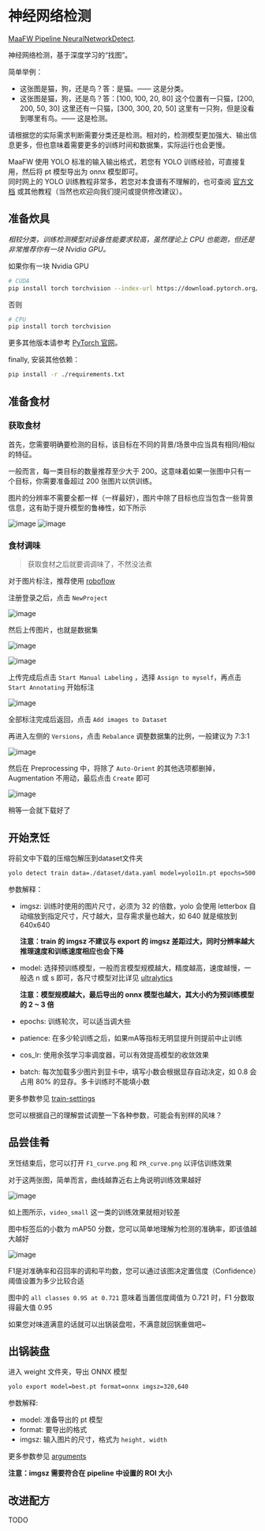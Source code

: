 # 神经网络检测

[MaaFW Pipeline NeuralNetworkDetect](https://github.com/MaaXYZ/MaaFramework/blob/main/docs/zh_cn/3.1-%E4%BB%BB%E5%8A%A1%E6%B5%81%E6%B0%B4%E7%BA%BF%E5%8D%8F%E8%AE%AE.md#neuralnetworkdetect).

神经网络检测，基于深度学习的“找图”。

简单举例：

- 这张图是猫，狗，还是鸟？答：是猫。—— 这是分类。
- 这张图是猫，狗，还是鸟？答：[100, 100, 20, 80] 这个位置有一只猫，[200, 200, 50, 30] 这里还有一只猫，[300, 300, 20, 50] 这里有一只狗，但是没看到哪里有鸟。—— 这是检测。

请根据您的实际需求判断需要分类还是检测。相对的，检测模型更加强大、输出信息更多，但也意味着需要更多的训练时间和数据集，实际运行也会更慢。

MaaFW 使用 YOLO 标准的输入输出格式，若您有 YOLO 训练经验，可直接复用，然后将 pt 模型导出为 onnx 模型即可。  
同时网上的 YOLO 训练教程非常多，若您对本食谱有不理解的，也可查阅 [官方文档](https://docs.ultralytics.com/) 或其他教程（当然也欢迎向我们提问或提供修改建议）。

## 准备炊具

*相较分类，训练检测模型对设备性能要求较高，虽然理论上 CPU 也能跑，但还是非常推荐你有一块 Nvidia GPU。*

如果你有一块 Nvidia GPU

```bash
# CUDA
pip install torch torchvision --index-url https://download.pytorch.org/whl/cu118
```

否则

```bash
# CPU
pip install torch torchvision
```

更多其他版本请参考 [PyTorch 官网](https://pytorch.org/get-started/locally/)。

finally, 安装其他依赖：

```bash
pip install -r ./requirements.txt
```

## 准备食材

### 获取食材

首先，您需要明确要检测的目标，该目标在不同的背景/场景中应当具有相同/相似的特征。

一般而言，每一类目标的数量推荐至少大于 200。这意味着如果一张图中只有一个目标，你需要准备超过 200 张图片以供训练。

图片的分辨率不需要全都一样（一样最好），图片中除了目标也应当包含一些背景信息，这有助于提升模型的鲁棒性，如下所示

![image](https://github.com/user-attachments/assets/c202b058-7c70-44ca-8a78-929792dd6bfe)
![image](https://github.com/user-attachments/assets/48a2d313-0498-4867-a4ac-d202f983cc12)


### 食材调味

> 获取食材之后就要调调味了，不然没法煮

对于图片标注，推荐使用 [roboflow](https://roboflow.com/)

注册登录之后，点击 `NewProject`

![image](https://github.com/user-attachments/assets/29910c38-6ddf-4f48-b305-fd3e5b90920e)


然后上传图片，也就是数据集

![image](https://github.com/user-attachments/assets/d5cc5ff2-0005-4983-8b6a-048c0487cfe5)


![image](https://github.com/user-attachments/assets/e644c156-5e14-41e6-987e-8ed698c889d5)


上传完成后点击 `Start Manual Labeling` ，选择 `Assign to myself`，再点击 `Start Annotating` 开始标注

![image](https://github.com/user-attachments/assets/d9151b3c-555a-4d7b-83d1-0ad905c149e6)


全部标注完成后返回，点击 `Add images to Dataset`

再进入左侧的 `Versions`，点击 `Rebalance` 调整数据集的比例，一般建议为 7:3:1

![image](https://github.com/user-attachments/assets/6b6acbb4-d260-4b0c-86f6-f7b48bad1583)


然后在 Preprocessing 中，将除了 `Auto-Orient` 的其他选项都删掉，Augmentation 不用动，最后点击 `Create` 即可

![image](https://github.com/user-attachments/assets/6feecc7e-661c-4e5f-8f6e-d3c11b1f4c85)


稍等一会就下载好了

## 开始烹饪

将前文中下载的压缩包解压到dataset文件夹

```bash
yolo detect train data=./dataset/data.yaml model=yolo11n.pt epochs=500 imgsz=640 batch=0.8 cos_lr=True patience=100
```

参数解释：

- imgsz: 训练时使用的图片尺寸，必须为 32 的倍数，yolo 会使用 letterbox 自动缩放到指定尺寸，尺寸越大，显存需求量也越大，如 640 就是缩放到 640x640

  **注意：train 的 imgsz 不建议与 export 的 imgsz 差距过大，同时分辨率越大推理速度和训练速度相应也会下降**

- model: 选择预训练模型，一般而言模型规模越大，精度越高，速度越慢，一般选 n 或 s 即可，各尺寸模型对比详见 [ultralytics](https://docs.ultralytics.com/models/yolo11/#__tabbed_1_1) 

  **注意：模型规模越大，最后导出的 onnx 模型也越大，其大小约为预训练模型的 2 ~ 3 倍**

- epochs: 训练轮次，可以适当调大些
- patience: 在多少轮训练之后，如果mA等指标无明显提升则提前中止训练
- cos_lr: 使用余弦学习率调度器，可以有效提高模型的收敛效果
- batch: 每次加载多少图片到显卡中，填写小数会根据显存自动决定，如 0.8 会占用 80% 的显存。多卡训练时不能填小数

更多参数参见 [train-settings](https://docs.ultralytics.com/modes/train/#train-settings)

您可以根据自己的理解尝试调整一下各种参数，可能会有别样的风味？

## 品尝佳肴

烹饪结束后，您可以打开 `F1_curve.png` 和 `PR_curve.png` 以评估训练效果

对于这两张图，简单而言，曲线越靠近右上角说明训练效果越好

![image](https://github.com/user-attachments/assets/d0f4731a-0ec7-4877-823c-f41cf56f2d39)


如上图所示，`video_small` 这一类的训练效果就相对较差

图中标签后的小数为 mAP50 分数，您可以简单地理解为检测的准确率，即该值越大越好

![image](https://github.com/user-attachments/assets/10975bd0-7936-48c4-aedc-62ae424610a1)


F1是对准确率和召回率的调和平均数，您可以通过该图决定置信度（Confidence）阈值设置为多少比较合适

图中的 `all classes 0.95 at 0.721` 意味着当置信度阈值为 0.721 时，F1 分数取得最大值 0.95

如果您对味道满意的话就可以出锅装盘啦，不满意就回锅重做吧~

## 出锅装盘

进入 weight 文件夹，导出 ONNX 模型

```bash
yolo export model=best.pt format=onnx imgsz=320,640
```

参数解释:

- model: 准备导出的 pt 模型
- format: 要导出的格式
- imgsz: 输入图片的尺寸，格式为 `height, width`

更多参数参见 [arguments](https://docs.ultralytics.com/modes/export/#arguments)

**注意：imgsz 需要符合在 pipeline 中设置的 ROI 大小**

## 改进配方

TODO
